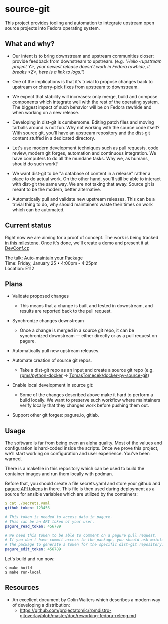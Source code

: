 # source-git

This project provides tooling and automation to integrate upstream open source
projects into Fedora operating system.


## What and why?

 * Our intent is to bring downstream and upstream communities closer: provide
   feedback from downstream to upstream. (e.g. *"Hello \<upstream project Y>,
   your newest release doesn't work in Fedora rawhide, it breaks \<Z>, here is
   a link to logs."*)

 * One of the implications is that it's trivial to propose changes back to
   upstream or cherry-pick fixes from upstream to downstream.

 * We expect that stability will increases: only merge, build and compose
   components which integrate well with the rest of the operating system. The
   biggest impact of such behavior will be on Fedora rawhide and when working
   on a new release.

 * Developing in dist-git is cumbersome. Editing patch files and moving
   tarballs around is not fun. Why not working with the source code itself?
   With source git, you'll have an upstream repository and the dist-git content
   stuffed in a dedicated directory.

 * Let's use modern development techniques such as pull requests, code review,
   modern git forges, automation and continuous integration. We have computers
   to do all the mundane tasks. Why we, as humans, should do such work?

 * We want dist-git to be "a database of content in a release" rather a place
   to do actual work. On the other hand, you'll still be able to interact with
   dist-git the same way. We are not taking that away. Source git is meant to
   be the modern, better alternative.

 * Automatically pull and validate new upstream releases. This can be a trivial
   thing to do, why should maintainers waste their times on work which can be
   automated.


## Current status

Right now we are aiming for a proof of concept. The work is being tracked [in
this milestone](https://github.com/user-cont/source-git/milestone/1). Once it's
done, we'll create a demo and present it at [DevConf.cz](https://devconf.cz/)

The talk: [Auto-maintain your Package](https://devconfcz2019.sched.com/event/Jch1/auto-maintain-your-package)  
Time: Friday, January 25 • 4:00pm - 4:25pm  
Location: E112  


## Plans

 * Validate proposed changes
   * This means that a change is built and tested in downstream, and results
     are reported back to the pull request.

 * Synchronize changes downstream
   * Once a change is merged in a source git repo, it can be synchronized
     downstream — either directly or as a pull request on pagure.

 * Automatically pull new upstream releases.

 * Automate creation of source git repos.
   * Take a dist-git repo as an input and create a source git repo (e.g.
     [rpms/python-docker](https://src.fedoraproject.org/rpms/python-docker) →
     [TomasTomecek/docker-py-source-git](https://github.com/TomasTomecek/docker-py-source-git))

 * Enable local development in source git:
   * Some of the changes described above make it hard to perform a build
     locally. We want to preserve such workflow where maintainers verify
     locally that they changes work before pushing them out.

 * Support other git forges: pagure.io, gitlab.


## Usage

The software is far from being even an alpha quality. Most of the values and
configuration is hard-coded inside the scripts. Once we prove this project,
we'll start working on configuration and user experience. You've been warned.

There is a makefile in this repository which can be used to build the container
images and run them locally with podman.

Before that, you should create a file secrets.yaml and store your github and
[pagure API tokens](https://src.fedoraproject.org/settings#nav-api-tab) in
there. This file is then used during deployment as a source for ansible
variables which are utilized by the containers:
```yaml
$ cat ./secrets.yaml
github_token: 123456

# This token is needed to access data in pagure.
# This can be an API token of your user.
pagure_read_token: 456789

# We need this token to be able to comment on a pagure pull request.
# If you don't have commit access to the package, you should ask maintainer of
# the package to generate a token for the specific dist-git repository.
pagure_edit_token: 456789
```

Let's build and run now:
```
$ make build
$ make run-local
```


## Resources

 * An excellent document by Colin Walters which describes a modern way of
   developing a distribution:
   * https://github.com/projectatomic/rpmdistro-gitoverlay/blob/master/doc/reworking-fedora-releng.md
